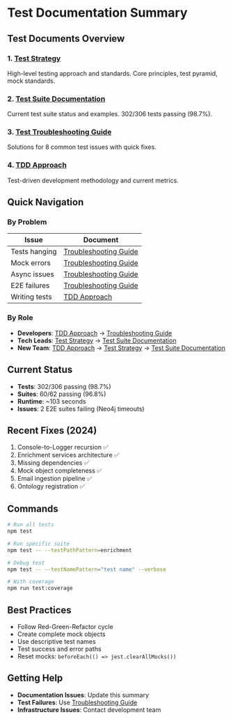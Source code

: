 # Test Documentation Summary

## Test Documents Overview

### 1. [Test Strategy](test-strategy.md)
High-level testing approach and standards. Core principles, test pyramid, mock standards.

### 2. [Test Suite Documentation](test-suite-documentation.md)
Current test suite status and examples. 302/306 tests passing (98.7%).

### 3. [Test Troubleshooting Guide](test-troubleshooting-guide.md)
Solutions for 8 common test issues with quick fixes.

### 4. [TDD Approach](tdd-approach.md)
Test-driven development methodology and current metrics.

## Quick Navigation

### By Problem
| Issue | Document |
|-------|----------|
| Tests hanging | [Troubleshooting Guide](test-troubleshooting-guide.md#1-console-to-logger-recursion) |
| Mock errors | [Troubleshooting Guide](test-troubleshooting-guide.md#2-incomplete-mock-objects) |
| Async issues | [Troubleshooting Guide](test-troubleshooting-guide.md#3-asynciterable-issues) |
| E2E failures | [Troubleshooting Guide](test-troubleshooting-guide.md#7-neo4j-connection-timeouts) |
| Writing tests | [TDD Approach](tdd-approach.md) |

### By Role
- **Developers**: [TDD Approach](tdd-approach.md) → [Troubleshooting Guide](test-troubleshooting-guide.md)
- **Tech Leads**: [Test Strategy](test-strategy.md) → [Test Suite Documentation](test-suite-documentation.md)
- **New Team**: [TDD Approach](tdd-approach.md) → [Test Strategy](test-strategy.md) → [Test Suite Documentation](test-suite-documentation.md)

## Current Status
- **Tests**: 302/306 passing (98.7%)
- **Suites**: 60/62 passing (96.8%)
- **Runtime**: ~103 seconds
- **Issues**: 2 E2E suites failing (Neo4j timeouts)

## Recent Fixes (2024)
1. Console-to-Logger recursion ✅
2. Enrichment services architecture ✅
3. Missing dependencies ✅
4. Mock object completeness ✅
5. Email ingestion pipeline ✅
6. Ontology registration ✅

## Commands
```bash
# Run all tests
npm test

# Run specific suite
npm test -- --testPathPattern=enrichment

# Debug test
npm test -- --testNamePattern="test name" --verbose

# With coverage
npm run test:coverage
```

## Best Practices
- Follow Red-Green-Refactor cycle
- Create complete mock objects
- Use descriptive test names
- Test success and error paths
- Reset mocks: `beforeEach(() => jest.clearAllMocks())`

## Getting Help
- **Documentation Issues**: Update this summary
- **Test Failures**: Use [Troubleshooting Guide](test-troubleshooting-guide.md)
- **Infrastructure Issues**: Contact development team 